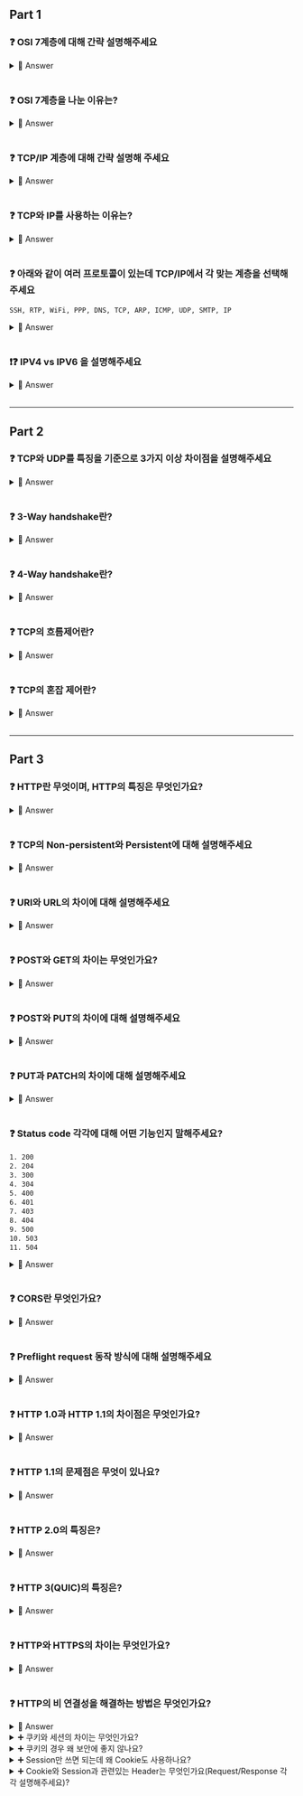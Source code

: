 ## **Part 1**

### **❓ OSI 7계층에 대해 간략 설명해주세요**

<details>
<summary> 📌 Answer </summary>

|계층|계층 이름|
|:---:|---|
|[1] 물리 계층|➕ 데이터를 전기적인 신호로 변환해서 주고 받는 기능 (BIT)<BR>|
|[2] 데이터 링크 계층|➕ MAC 주소를 이용해 물리계층에서 받은 정보 전달 (Frame)<BR>➕ 에러 제어, 흐름 제어 담당|
|[3] 네트워크 계층|➕ IP 주소와 라우팅을 통해 최적의 경로 제공 (Packet)<BR>|
|[4] 전송 계층|➕ 송신 측과 수신 측의 논리적인 연결을 설정하고 유지하는 역할(데이터 전송을 위해) (Segment/Datagram))<BR>➕ 오류제어, 흐름제어, 중복 검사 수행|
|[5] 세션 계층|➕ 상호 간의 세션이 유효한지 확인하고 설정(동기화) <BR>|
|[6] 표현 계층|➕ 데이터 형식 정의 <BR>|
|[7] 응용 계층|➕ 사용자가 사용하는 응용 서비스 or 프로세스 동작하는 계층 <BR>|

</details>
<BR>

### **❓ OSI 7계층을 나눈 이유는?**

<details>
<summary> 📌 Answer </summary>

통신이 일어나는 과정을 단계별로 쉽게 파악하고 이해할 수 있기 때문이다.
</details>
<BR>

### **❓ TCP/IP 계층에 대해 간략 설명해 주세요**

<details>
<summary> 📌 Answer </summary>

|계층|계층 이름|
|:---:|---|
|[1] 네트워크 접근 계층|➕ 송신 측과 수신 측의 데이터 전송을 위해 논리적인 링크 생성 <BR>|
|[2] 인터넷 계층|➕ 데이터 전송을 위한 주소지정, 경로설정을 제공 <BR>|
|[3] 인터넷 계층|➕ 호스트들 간의 신뢰성 있는 통신을 제공<BR>|
|[4] 응용 계층|➕ 응용프로그램 간의 데이타 송수신 <BR>|
</details>
<BR>

### **❓ TCP와 IP를 사용하는 이유는?**

<details>
<summary> 📌 Answer </summary>

IP만 있으면 상호간에 통신은 가능하지만, 패킷 전달 여부를 보증하지 않고 ➕ 패킷을 보낸 순서와 받는 순서가 다를 수 있다.

신뢰적인 데이터 전송을 위해 TCP를 사용한 것이다.
</details>
<BR>


### **❓ 아래와 같이 여러 프로토콜이 있는데 TCP/IP에서 각 맞는 계층을 선택해주세요**

    SSH, RTP, WiFi, PPP, DNS, TCP, ARP, ICMP, UDP, SMTP, IP

<details>
<summary> 📌 Answer </summary>

* SSH, DNS, SMTP : [4] 응용 계층
* TCP, UDP, RTP : [3] 전송 계층
* IP, ICMP, ARP : [2] 인터넷 계층
* WiFi, PPP : [1] 네트워크 연결 계층
</details>
<BR>

### **❗❓ IPV4 vs IPV6 을 설명해주세요**

<details>
<summary> 📌 Answer </summary>

* IPv4 : 32 bit로 (4개의 8bit) 구성됩니다. 
* IPv6 : IPv4의 주소 부족 문제를 해결하기 위해 만들어졌습니다. 128 bit로(8개의 16bit) 구성됩니다. 주소 유형은 유니캐스트, 멀티캐스트, 애니캐스트가 있습니다.
</details>
<BR>

------------------
## **Part 2**

### **❓ TCP와 UDP를 특징을 기준으로 3가지 이상 차이점을 설명해주세요**

<details>
<summary> 📌 Answer </summary>

* 연결 방식 : TCP(연결형 서비스) / UDP(비연결형 서비스)
* 패킷 교환 방식 : TCP(가상 회선 방식) / UDP(데이터 그램 방식)
* 수신 여부 확인 : TCP(전송 순서 보장) / UDP(전송 순서 바뀔 수 있음)
* 신뢰성 : TCP(높다) / UDP(낮다)
* 속도 : TCP(느리다) / UDP(빠르다)
</details>
<BR>

### **❓ 3-Way handshake란?**

<details>
<summary> 📌 Answer </summary>

=> 서버-클라이언트는 통신을 위해 연결 설정할때 3 way-handshake를 수행한다.

1. client가 Server에게 연결 요청 메시지 SYN를 전송한다.
2. Server가 이를 수락한다는 의미로 SYN+ACK를 전송한다.
3. Client가 다시 ACK를 보내고 연결을 설정한다.

=> 이 방식을 통해 TCP는 신뢰성 있는 통신이 가능하다.

<details>
<summary> ➕  만약 Client가 SYN+ACK를 못받았다면? </summary>

Client에서는 TIMEOUT이 발생해 다시 SYN를 서버에게 전송한다.
</details>
</details>
<BR>

### **❓ 4-Way handshake란?**

<details>
<summary> 📌 Answer </summary>

=> 서버-클라이언트는 통신을 종료 하기 위해 4way-handshake를 수행한다.
1. client가 Server에게 연결 종료하겠다는 FIN 플래그를 전송한다.
2. Server는 알겠다는 의미로 ACK를 보내고, 자신의 통신이 끝날때까지 기다린다.
3. Server가 통신이 끝나면, 연결이 종료됬다고 FIN 플래그를 전송한다.
4. Client는 확인했다는 ACK를 보내고 종료한다.

<details>
<summary> ➕  Server에서는 왜 FIN 플래그를 보낼까요?r </summary>

서버에서 아직 전송할 데이터가 남아 있기 때문에 이를 다 보내고 난 다음 다 보냈다는 의미로 FIN 플래그를 전송하게 됩니다.
</details>

<details>
<summary> ➕  연결 해제시 Client는 왜 ACK를 보낼까요? </summary>

만약 Client가 Server로부터 FIN 플래그를 받지 못했을 경우에 Client는 이 상황을 모르고 계속 기다리면서 재전송하게 됩니다. 하지만, Server는 이미 종료되고 닫혔기 때문에 이에 대해 응답하지 않아 Client 측에서 불필요한 자원을 소요하게 됩니다.

 그래서 Server측에서는 Client의 ACK를 받고 연결을 해제합니다.
</details>
</details>
<BR>

### **❓ TCP의 흐름제어란?**

<details>
<summary> 📌 Answer </summary>

송신측과 수신측의 데이터 처리 속도 차이를 해결하기 위한 기법이다. 수신측이 송신측보다 빠르면 문제되지 않지만, 송신측의 속도가 수신측보다 빠르다면 문제가 발생합니다. 이를 해결하기 위한 기법이 흐름제어다.
</details>
<BR>

### **❓ TCP의 혼잡 제어란?**

<details>
<summary> 📌 Answer </summary>

송신 측의 데이터 전달과 *네트워크*의 데이터 처리 속도 차이를 해결하기 위한 기법이다.
</details>
<BR>

------------------
## **Part 3**

### **❓ HTTP란 무엇이며, HTTP의 특징은 무엇인가요?**

<details>
<summary> 📌 Answer </summary>

* HTTP는 웹에서만 사용하는 프로토콜로, TCP/IP 기반으로 서버와 클라이언트간 요청과 응답을 전송합니다.
* HTTP의 특징은?

    1. Connectionless : HTTP 연결 상태를 유지하지 않는 비연결성 프로토콜이다.
    2. Stateless : HTTP는 연결을 유지하지 않는 프로토콜이기 때문에 과거의 요청/응답에 대한 내용을 알지 못한다.


<details>
<summary> ➕ 왜 해당 특징을 가지죠? </summary>

서버에서 다수의 클라이언트와의 연결을 계속 유지하려면 이에 따른 많은 리소스가 발생 합니다. 이 리소스를 줄이면 더 많이 클라이언트와 연결할 수 있기 때문에 비연결성 특징을 가집니다.
</details>
</details>

<BR>

### **❓ TCP의 Non-persistent와 Persistent에 대해 설명해주세요**

<details>
<summary> 📌 Answer </summary>

* Non-Persistent : 서버에 요청을 보내고 응답을 받으면 바로 TCP Connection을 끝내는 방식 => 과거에는 웹을 통해 전달해야하는 사이트의 콘텐츠 수가 적었기 때문에 Non-persistent Connection 방식을 사용함.

* Persistent : 서버는 TCP연결을 HTTP 응답 이후에도 끊지 않고 계속 사용합니다.

<details>
<summary> ➕ HTTP에서 Persistent를 사용하는 방법은? </summary>

클라이언트가 서버에게 Persistent Conntection을 요청할 때 요청 메시지 내 헤더에 **'Conncection : keep-alive'**를 추가하여 보냅니다
</details>
</details>
<br>

### **❓ URI와 URL의 차이에 대해 설명해주세요**

<details>
<summary> 📌 Answer </summary>

* URI(Uniform Resource Identifier) : 인터넷에 있는 자료의 ID로 생각하면 된다. URI의 하위개념으로 URL, URN 이 있다.

* URL(Uniform Resource Locator) : 네트워크 상에서 자원이 어디 있는지를 알려주기 위한 규약이다. 즉, 웹 리소스에 대한 참조이다.
</details>
<BR>

### **❓ POST와 GET의 차이는 무엇인가요?**

<details>
<summary> 📌 Answer </summary>

* GET : 클라이언트가 서버로 데이터를 요청할 때 사용하는 함수이다. URI에 쿼리 스트링을 포함시켜 보내기 때문에 보안에 취약하다. 빠르다.

* POST : 클라이언트가 서버로 데이터를 전송하는데, 이때 서버는 이 데이터를 생성, 수정한다. URI에 자원을 넣는것이 아니다 보니 GET보다 많은 데이터를 다룰 수 있고 보안에 강하다. 대신, 느리다.
</details>
<BR>

### **❓ POST와 PUT의 차이에 대해 설명해주세요**

<details>
<summary> 📌 Answer </summary>

* POST : 리소스의 위치를 지정하지 않고 리소스를 생성하는 연산이다. 단 POST는 멱등성을 만족하지 못한다.

* PUT : 리소스의 위치를 이미 알고 있는 상태에서, 그 위치에 리소스를 생성하거나 수정한다. 단 PUT은 멱등성을 만족한다.

<details>
<summary> ➕ 멱등성이란? </summary>

1번을 실행하든, 100번을 실행하든 결과가 같다. 

예를 들어, JSON을 여러번 POST 함수로 요청하면 계속해서 리소스가 생성된다. JSON을 여러번 PUT 함수로 요청하면 생성이 아닌 해당 리소스를 수정하는 것이다.
</details>
</details>
<BR>

### **❓ PUT과 PATCH의 차이에 대해 설명해주세요**

<details>
<summary> 📌 Answer </summary>

* PUT : 자원의 전체 교체, 자원교체 시 모든 필드 필요

* PATCH : 자원의 부분 교체, 자원교체시 일부 필드 필요
</details>
<BR>

### **❓ Status code 각각에 대해 어떤 기능인지 말해주세요?**

    1. 200 
    2. 204
    3. 300
    4. 304
    5. 400
    6. 401
    7. 403
    8. 404
    9. 500
    10. 503
    11. 504

<details>
<summary> 📌 Answer </summary>

1. 200 : 요청이 성공적으로 수행 되었다(OK)
2. 204 : PUT, POST, DELETE 요청의 경우 성공 했는데 보낼 데이터 없는 경우(No content)
3. 300 : 리다이렉션
4. 304 : 로컬 캐시의 정보 업데이트 할게 없다고 알려줌(Not modified)
5. 400 : 클라이언트의 잘못된 요청(Bad Request)
6. 401 : 인증되지 않은 클라이언트가 인증이 필요한 페이지를 요청한 경우 (Unauthorized)
7. 403 : 서버가 해당 요청은 이해했지만, 권한이 없는 클라이언트인 경우 요청 거부 (Forbidden)
8. 404 : 요청한 페이지 없음 (Not found)
9. 500 : 내부 서부 오류 (Internal Server error)
10. 503 : 서버가 일시적으로 서비스 제공 불가 (Service Unavailable)
11. 504 : 서버 시간 초과됨 (Gateway timeout)
</details>
<BR>

### **❓ CORS란 무엇인가요?**

<details>
<summary> 📌 Answer </summary>

CORS란 서로 다른 Origin끼리 자원을 공유할 수 있는 방식입니다.

HTTP 헤더를 사용해서 한 origin에서 실행중인 웹앱이 다른 origin의 자원에 접근할 수 있는 권한을 부여할 수 있는 방식입니다.

<details>
<summary> ➕ 서로 다른 Origin이란? </summary>

Protocol, Host, Port 중 하나라도 다른 것을 의미합니다.
</details>

<details>
<summary> ➕ CORS와 관련된 HEADER는 무엇인가요(Request, Response 구분해서 말해주세요)? </summary>

* Request : Origin, Access-Control-Request-Method, Access-Control-Request-Headers
* Response : Access-Control-Allow-Origin, Access-Control-Allow-Methods, Access-Control-Allow-Headers

=> Origin : 다른 출처(Cross-site) 요청을 보내는 요청 도메인의 URI를 나타낸다(요청을 보내는 페이지의 출처(도메인-포트까지 포함))

=> ccess-Control-Allow-Origin : 헤더에 작성된 출처만 브라우저가 리소스를 접근할 수 있다고 말해준 것이다.
</details>
</details>
<BR>

### **❓ Preflight request 동작 방식에 대해 설명해주세요**

<details>
<summary> 📌 Answer </summary>

Preflight request 방식은 서버에 예비 요청을 보내서 안전한지 판단한 후 요청을 보내는 방법입니다.

1. Preflight request(예비 요청) : 실제 리소스를 요청하기 전에 OPIONS라는 함수를 통해 실제 요청을 전송할지 판단합니다.  클라이언트측은 OPTIONS 함수로 서버에 예비 요청을 보낸다.
2. 서버는 이 예비 요청에 대한 응답으로 Access-Control-Allow-Origin 헤더를 포함한 응답을 브라우저에 보낸다.
3. 브라우저는 자신이 보낸 Preflight request(예비 요청)과 서버가 보낸 응답 헤더에서 Access-Control-Allow-Origin를 비교한 후, 만약 이 요청을 보내는 것이 안전하다고 판단되면 해당 서버로 다시 본 요청을 보낸다.
</details>
<BR>

### **❓ HTTP 1.0과 HTTP 1.1의 차이점은 무엇인가요?**

<details>
<summary> 📌 Answer </summary>

* [ HTTP 1.0 ]
    * GET, HEAD, POST 3가지 함수 사용 가능하다.
    * [Non-persistent Connection] Request 할때 마다 Connection을 새로 생성한다.

* [ HTTP 1.1 ]
    * GET, HEAD, POST, OPTIONS, PUT, DELETE, TRACE 함수 사용 가능하다.
    * Persistent Connection / Pipelining 개념을 도입해 클라이언트-서버 간 요청/응답 시간을 줄이려고 노력했다.

<details>
<summary> ➕ Pipelining은 무엇인가요? </summary>

하나의 커넥션에서 응답을 기다리지 않고 순차적인 여러 요청을 연속적으로 보내 그 순서에 맞춰 응답을 받는 방식으로 지연 시간을 줄이는 방법. 
</details>
</details>
<BR>

### **❓ HTTP 1.1의 문제점은 무엇이 있나요?**

<details>
<summary> 📌 Answer </summary>

1. HOL(Head of Line) Blocking : 먼저 받은 요청이 끝나지 않으면 그 뒤에 있는 요청도 처리가 불가합니다.

2. RTT 증가 : 일반적으로 Connection 하나에 요청 한 개를 처리하기 때문에, 매번 요청 별로 Connection을 만들어 3-way handshake가 수행되기 때문에 불필요한 RTT증가와 네트워크 지연을 초래하여 성능을 지연시킵니다.

3. 헤더가 크다 : 쿠키가 큼. 연속적인 데이터일때, 헤더가 동일하더라도 또 보내게됨.
</details>
<BR>

### **❓ HTTP 2.0의 특징은?**

<details>
<summary> 📌 Answer </summary>

1. 메시지 전송 방식 변화(바이너리 프레임) + 멀티 플렉싱 : 한 연결에 여러 메시지를 동시에 처리 가능 (WHY? 요청들이 프레임 단위로 쪼개졌기 때문에 메시지 전송과 응답 순서가 중요하지 않아졌다) => HOL Blocking 해결

2. Stream 우선 순위 

3. Header 압축 : Header 정보를 HPACK 압축 방식을 이용하여 압축 전송 -> 페이지 로드 시간 감소

4. Server Push : 서버에서 클라이언트에서 요청하지 않은 리소스를 전송할 수 있다.
</details>
<BR>

### **❓ HTTP 3(QUIC)의 특징은?**

<details>
<summary> 📌 Answer </summary>

* HTTP3는 HTTP 버전 1 ~ 2와 달리 기반 프로토콜을 UDP 프로토콜로 사용한다.

<details>
<summary> ➕ 왜 TCP가 아닌 UDP를 사용하나요? </summary>

⇒ [👉 TCP의 경우] 헤더에서 보다시피 많은 기능이 포함된 프로토콜로 실질적으로 사용자가 커스텀 기능을 구현할 자리가 없다 

=> [👉 UDP의 경우] 헤더의 공간이 많이 있기 때문에 커스텀 기능을 구현하기 쉽다. 즉, UDP의 이 공간을 잘 활용하면 TCP와 비슷한 수준의 신뢰성을 제공할 수도 있다.

</details>

<details>
<summary> ➕ QUIC 장점에 대해서 설명해주세요 </summary>

1. Connection 설정 시 레이턴시 감소(첫 연결 설정에 1 RTT만 소요, 이후부터는 0 RTT 소요)
2. HTTP 2.0 버전과 같이 멀티플렉싱을 지원한다.
3. 클라이언트의 IP가 바뀌어도 연결이 유지됨(Connection ID를 사용)
4. 패킷 손실 감지에 걸리는 시간 단축(QUIC도 TCP와 마찬가지로 전송하는 패킷에 대한 흐름 제어를 한다)
</details>
</details>
<BR>

### **❓ HTTP와 HTTPS의 차이는 무엇인가요?**

<details>
<summary> 📌 Answer </summary>

HTTPS는 HTTP의 문제점인 보안을 방지한 프로토콜로, HTTP에 **SSL/TLS**기반의 Secure Socket을 활용한 프로토콜입니다.

<details>
<summary> ➕ 모든 웹 사이트가 HTTPS를 사용하지 않나요? </summary>

‘모든 사이트가 다 HTTPS가 되면 좋겠네?’라고 말할 수도 있는데, 서버에 과부하가 걸릴 수 있습니다. 모든 사이트에서 텍스트를 암호화하여 주고 받으면, 속도가 현저하게 느려집니다. 따라서, 중요한 사이트에서는 HTTPS로 관리하고, 그렇지 않은 사이트에서는 HTTP로 세팅합니다.
</details>
<details>
<summary> ➕ TLS는 어느 계층에 속하나요? </summary>

전송 계층
</details>
<details>
<summary> ➕ 비대칭키 또는 공개키 암호화 방식은 무엇인가요? </summary>

서버는 공개된 키로 암호화해서 사용자에게 보내면 사용자는 본인만 가지고 있는 개인키로 복화화하여 문서를 볼 수 있도록 암호화하는 방식입니다.
</details>
</details>
<BR>

### **❓ HTTP의 비 연결성을 해결하는 방법은 무엇인가요?**

<details>
<summary> 📌 Answer </summary>

쿠키(Cookie) 와 세션(Session)
</details>

<details>
<summary> ➕ 쿠키와 세션의 차이는 무엇인가요? </summary>

![ㅁㄴㅇ](./image/CookeSession.png)
</details>
<details>
<summary> ➕ 쿠키의 경우 왜 보안에 좋지 않나요? </summary>

접근 권한이 모두에게 주어지기 때문에 보안이 매우 약함 👉 서버에 저장되는 것이 아니라 웹 브라우저(클라이언트)에 저장되는 것이기 때문에 임의 수정이 가능해 보안에 취약하다
</details>
<details>
<summary> ➕ Session만 쓰면 되는데 왜 Cookie도 사용하나요? </summary>

세션은 서버에 저장된다. 즉, 서버의 자원일 사용한다는 것이다. 그렇기 때문에 사용자가 많아지면 그 연결을 위해 사용되는 리소스(자원)이 상당하다. 

그렇기 때문에, 자원 관리 차원에서 쿠키와 세션을 적절하게 사용해야 한다 👉 서버 자원의 낭비를 방지하며 웹사이트의 속도를 높이기 위해 쿠키와 세션 모두 사용하는 것이다.
</details>
<details>
<summary> ➕ Cookie와 Session과 관련있는 Header는 무엇인가요(Request/Response 각각 설명해주세요)? </summary>

* Request : Cookie
* Response : Set-Cookie
</details>
<BR>
